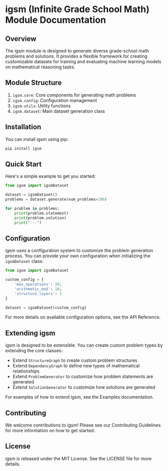 # igsm (Infinite Grade School Math) Module Documentation

## Overview

The igsm module is designed to generate diverse grade-school math problems and solutions. It provides a flexible framework for creating customizable datasets for training and evaluating machine learning models on mathematical reasoning tasks.

## Module Structure

1. `igsm.core`: Core components for generating math problems
2. `igsm.config`: Configuration management
3. `igsm.utils`: Utility functions
4. `igsm.dataset`: Main dataset generation class

## Installation

You can install igsm using pip:

```bash
pip install igsm
```

## Quick Start

Here's a simple example to get you started:

```python
from igsm import igsmDataset

dataset = igsmDataset()
problems = dataset.generate(num_problems=100)

for problem in problems:
    print(problem.statement)
    print(problem.solution)
    print("---")
```

## Configuration

igsm uses a configuration system to customize the problem generation process. You can provide your own configuration when initializing the `igsmDataset` class:

```python
from igsm import igsmDataset

custom_config = {
    'max_operations': 20,
    'arithmetic_mod': 10,
    'structure_layers': 3
}

dataset = igsmDataset(custom_config)
```

For more details on available configuration options, see the API Reference.

## Extending igsm

igsm is designed to be extensible. You can create custom problem types by extending the core classes:

- Extend `StructureGraph` to create custom problem structures
- Extend `DependencyGraph` to define new types of mathematical relationships
- Extend `ProblemGenerator` to customize how problem statements are generated
- Extend `SolutionGenerator` to customize how solutions are generated

For examples of how to extend igsm, see the Examples documentation.

## Contributing

We welcome contributions to igsm! Please see our Contributing Guidelines for more information on how to get started.

## License

igsm is released under the MIT License. See the LICENSE file for more details.